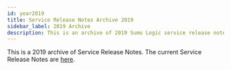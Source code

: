```yaml
---
id: year2019
title: Service Release Notes Archive 2019
sidebar_label: 2019 Archive
description: This is an archive of 2019 Sumo Logic service release notes.
---
```


This is a 2019 archive of Service Release Notes. The current Service Release Notes are [here](/docs/releasenotes/service).
